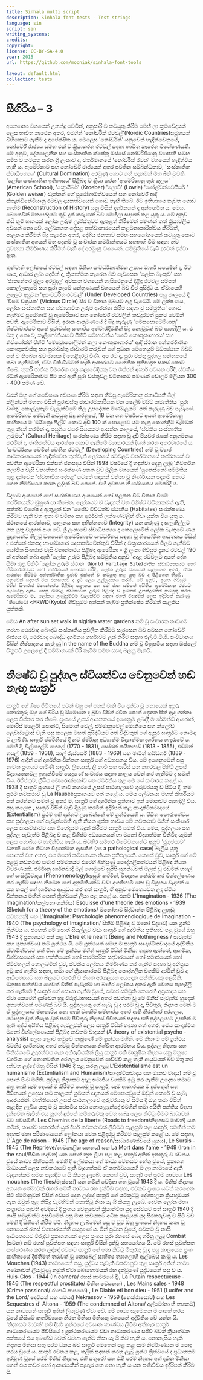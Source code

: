 ```yaml
---
title: Sinhala multi script
description: Sinhala font tests - Test strings
language: sin
script: sin
writing_systems:
credits:
copyright:
license: CC-BY-SA-4.0
year: 2015
url: https://github.com/mooniak/sinhala-font-tools

layout: default.html
collection: tests
---
```


# සීගිරිය – 3
අන්‍යොන්‍ය වශයෙන් උනන්දු වෙමින්, අනුසාරි ව කටයුතු කිරීම මෙහි ලා ක්‍රමවේදයක් ලෙස භාවිත කැරෙන අතර, එමගින් 'නෝර්ඩික් රටවල්'(Nordic Countries)සමූහයක් බිහිකොට ගැනීම ද අපේක්ෂිත ය. මෙලෙස 'නෝර්ඩික්' යනුවෙන් හැඳින්වෙනුයේ, නෝර්වේ රාජ්‍යය සමඟ එක් ව ක්‍රියාකරන රටවල් සඳහා භාවිත කැරෙන විශේෂණයකි. මේ අනුව, දේශපාලනික සහ සංස්කෘතික ක්ෂේත්‍ර ඔස්සේ නෝර්වීජියානු ව්‍යාපෘති සමඟ සමීප ව කටයුතු කරන ශ්‍රී ලංකාව ද, වර්තමානයේ 'නෝර්ඩික් රටක්' වශයෙන් හැඳින්විය හැකි ය.
ඇමෙරිකාව සහ නෝර්වේ රාජ්‍යයන් අතර පවතින සම්බන්ධතාව, 'සංස්කෘතික ස්වාධිපත්‍යය' (Cultural Domination) අරමුණු කොට ගත් පදනමක් මත බිහි වූවකි. 'ලෝක සංස්කෘතික ඉතිහාසය' පිළිබඳ ව ක්‍රියා කරන 'ඇමෙරිකානු ගුරු කුලය' (American School), 'ක්‍රොයිබර්' (Kroeber) 'ලොවී' (Lowie) 'ගෝල්ඩන්වෙයිසර් ' (Golden weiser) වැන්නන් ගේ පුරෝගාමිත්වයෙන් සහ නෝර්වේ ආදී ස්කැන්ඩිනේවියානු රටවල දායකත්වයෙන් ගොඩ නැඟී තිබේ. ඊට ඉතිහාසය නැවත ගොඩ නැඟීම (Reconstruction of History) යනු විසින් දර්ශනයක් ද අන්තර්ගත ය. මෙය, බෙහෙවින් මතභේදයට තුඩු දුන් කරුණක් බව මෙහිලා සඳහන් කළ යුතු ය.
මේ අනුව කිසි භූමි භාගයක් ලෝක උරුම ලැයිස්තුවට ඇතුළත් කිරීමෙන් පමණක් තත් ක්‍රියාවලිය අවසන් නො වේ. ලේඛනගත දේපළ තත්වාකාරයෙන් කළමනාකාරිත්වය කිරීමත්, පාලනය කිරීමත් සිදු කැරෙන අතර, දේශීය ජනතාව සමඟ සහයෝගයෙන් කටයුතු කොට සංස්කෘතික අගයන් මත පදනම් වූ සංචාරක කර්මාන්තයට සහභාගි වීම සඳහා නව ප්‍රවනතා නිර්මාණය කිරීමත් වැනි දේ අරමුණු වශයෙන්, සම්මුතියේ වැඩි දුරටත් දක්වා ඇත.

තුන්වැනි ලෝකයේ රටවල් සඳහා ඊනියා සංවර්ධනාත්මක උපාය මාර්ග සපයමින් ද, ඊට ණය, ආධාර ලබා දෙමින් ද, ක්‍රියාත්මක කැරෙන බව පැවසෙන 'ලෝක බැංකුව' සහ 'ජාත්‍යන්තර මූල්‍ය අරමුදල' අවසාන වශයෙන් හැසිරෙනුයේ දිළිඳු රටවල සම්පත් කොල්ලකෑමේ සහ සූරා කෑමේ යන්ත්‍රණයක් වශයෙන් බව චිර ප්‍රසිද්ධ ය. ඒවායෙහි උගුලට අසුවන 'අසංවර්ධිත රටවල්' (Under Developed Countries) පසු කාලයේ දී 'විෂම චක්‍රයක' (Vicious Circle) සිර ව විනාශ මුඛයට ඇද වැටෙයි.
මේ ලක්ෂණය, ලෝක සංස්කෘතික සහ ස්වාභාවික උරුම ආරක්ෂා කිරීම සඳහා වූ සම්මුතිය' ගොඩ නැඟීමට පුරෝගාමි වූ ඇමෙරිකාව සහ නෝර්වේ රටවලින් තවදුරටත් ප්‍රකට වෙමින් පවතී.
ඇමෙරිකාව විසින්, ඉරාක ආක්‍රමණයේ දී සිදු කැරුණු 'මෙසපොටේමියානු' ශිෂ්ටාචාරයට අයත් පුරාවස්තු සංහාරය අත්වැරැදීමකින් සිදු නොවූවක් බව පැහැදිලි ය.
එ මතු ද නො ව, කැලිෆෝනියාවේ පිහිටි සම්භාවනීය 'ගෙටී කෞතුකාගාරය' සහ නිව්යෝක්හි පිහිටි 'මෙට්‍රොපොලිටන් කලා කෞතුකාගාරය' ආදි ස්ථාන අන්තර්ජාතික කෞතුකවස්තු සහ පුරාවස්තු ජාවාරම් කරුවන් ගේ ප්‍රධාන මෙහෙයුම් මධ්‍යස්ථාන බවට පත් ව තිබෙන බව මෑතක දී හෙළිදරවු විණි. අප රට ද, පුරා වස්තු පුද්ගල සන්තකයේ තබා ගැනීමටත්, ඒවා විකිණීමටත් හැකි ආකාරයට නෛතික ප්‍රතිපාදන සකස් කොට තිබේ.
තුර්කි ජාතික විමර්ශක පත්‍ර කලාවේදියකු වන ඔස්ජන් අකාර් පවසන පරිදි, ස්වකීය රටින් ඇමෙරිකාවට පිට කර ඇති පුරා වස්තුවල වටිනාකම පමණක් ඩොලර් මිලියන 300 - 400 පමණ වේ.

වරක් ඔහු ගේ ගවේෂණ අඩපණ කිරීම සඳහා හිටපු ඇමෙරිකානු ජනාධිපති බිල් ක්ලින්ටන් මහතා විසින් පුරාවස්තු ජාවාරම්කාරියක වන ෂෙල්බි වයිට් නමැත්තිය 'පුරා වස්තු' කොල්ලකෑම වැලැක්වීමේ නිල උපදේශක මණ්ඩලයට' පත් කැරුණු බව පැවැසේ.
ඇමෙරිකාව මෙවැනි කටයුතු සිදු කරනුයේ, 18 වන ශත වර්ෂයට අයත් ඇමෙරිකානු සාහිත්‍යය ම 'මයික්‍රො ෆිල්ම්' කොට අඩි 100 ක් පොළොව යට තැනූ කොන්ක්‍රීට් බැම්මක් තුළ නිදන් කරමින් ද, පසුගිය වසර සියයකට ආසන්න කාලයේ, 'ස්වකීය සංස්කෘතික උරුමය' (Cultural Heritage) සංරක්ෂණය කිරීම සඳහා වූ දැඩි පියවර රැසක් අනුගමනය කරමින් ද, ජාතිකත්වය ආරක්ෂා කොට ගැනීමේ ව්‍යාපාරයක් දියත් කරන අතරවාරයේ ය.
'සංවර්ධනය වෙමින් පවතින රටවල්' (Developing Countries) නම් වූ ව්‍යාජ නාමකරණයෙන් හැඳින්වෙන තුන්වැනි ලෝකයේ රටවලට වර්තමානයේ තර්ජනයක් ව පවතින ඇමෙරිකා එක්සත් ජනපදය විසින් 1998 වර්ෂයේ දී හඳුන්වා දෙනු ලැබූ 'නිවර්තන කලාපීය වැසි වනාන්තර සංරක්ෂණ පනත වුව මූලික වශයෙන් 'යුනෙස්කෝ සම්මුතිය තුළ දැක්වෙන 'ස්වභාවික දේපළ' යටතේ සඳහන් වන්නා වූ නිර්ණායක පදනම් කොට ගෙන නිර්මාණය කරන ලද්දක් බව පෙනේ.
එහි අවසාන නිර්ණායකය මෙපරිදි ය.

විද්‍යාව අංශයෙන් හෝ සංරක්ෂණය අංශයෙන් හෝ සලකන විට විනාශ වීමේ තර්ජනයන්ට මුහුණ පා තිබෙන, ලෝකයට ම වැදගත් වන විශිෂ්ට වටිනාකමක් ඇති, සත්ත්ව විශේෂ ද ඇතුළත් වන ´ජෛව විවිධත්ව ස්ථානීය (Habitates) සංරක්ෂණය කිරීමට හැකි වන ඉතා ම වටිනා සහ අර්ථවත් ලක්ෂණවලින් ඒවා යුක්ත විය යුතු ය.
ස්ථානයේ ආරක්ෂාව, පාලනය සහ අභින්නතාව (Integrity) යන කරුණු ද සැලකිල්ලට ගත යුතු වැදගත් අංශ වේ.
ශ්‍රී ලංකාවේ ස්වාධිපත්‍යය ද කෙලෙසමින් ලෝක බැංකුවේ ණය ප්‍රදානයන්ට හිලවු වශයෙන් ඇමෙරිකාවේ සංවර්ධනය සඳහා වූ නියෝජිත ආයතනය විසින් ද එක්සත් ජනපද භාණ්ඩාගාර දෙපාර්තමේන්තුව විසින් ද වක්‍රාකාරයෙන් මිලට ගැනීමට යෝජිත සිංහරාජ වැසි වනාන්තරය පිළිබඳ ඇමෙරිකා - ශ්‍රී ලංකා ගිවිසුම දැනට රටවල් 190 ක් අත්සන් තබා ඇති ´ලෝක උරුම පිළිබඳ සම්මුතිය අනුව ´අදාළ රටවලට අයත් දේශ සීමා තුළ පිහිටි ´ලෝක උරුම ස්ථාන` (World Heritage Site)ජාතික ස්වාධිපත්‍යයට හෝ හිමිකාරත්වයට හෝ තර්ජනයක් නොවන පරිදි, ලෝක උරුම වශයෙන් සැලකෙන අතර, ඒවා ආරක්ෂා කිරීමට අන්තර්ජාතික ප්‍රජාව එක්සත් ව කටයුතු කළ යුතු බව ද පිළිගෙන තිබේ, යනුවෙන් සඳහන් වන එකඟතාව ද දැඩි ලෙස උල්ලංඝනය කරයි.
මේ අනුව, ඉහත ගිවිසුම මගින් සිංහරාජ වනාන්තරය පිළිබඳ පාලනය සහ එහි ජාන සම්පත් අයිතිය ඇමෙරිකානු රජයට පැවරෙනු ඇත. සෙසු රටවල ස්වාභාවික උරුම පිළිබඳ ව ඉමහත් උනන්දුවකින් කටයුතු කරන ඇමෙරිකාව ම, ලෝකය උණුසුම්වීම වැලැක්වීම සඳහා ජගත් විසඳුමක් ලෙස ඉදිරිපත් කැරුණු ´කියෝටෝ` <FRWD(Kyoto) ගිවිසුමට අත්සන් තැබීම ප්‍රතික්ෂේප කිරීමත් සැලකිය යුත්තකි.

මෙය An after sun set walk in sigiriya water gardens නම් වූ සංචාරක නාඩගම හරහා ථෙරවාද බෞද්ධ සංස්කෘතිය ප්‍රචලිත කිරීමට සැරසෙන බව පවසන නෝර්වේ රාජ්‍යය ම, ථෙරවාද බෞද්ධ දර්ශනය ගර්හාවට ලක් කිරීම සඳහා එල්.ටී.ටී.ඊ. සංවිධානය විසින් නිෂ්පාදනය කැරුණු In the name of the Buddha නම් වූ චිත්‍රපටිය සඳහා ඔස්ලෝ චිත්‍රපටි උලෙළේ දී සම්මානයක් පිරි නැමීම සමඟ සසඳා බලනු මැනවි.



# නිෂේධ වූ පුද්ගල ස්වීයත්වය වෙනුවෙන් හඬ නැඟූ සාර්ත්‍ර

සාර්ත්‍ර ගේ ශිෂ්‍ය ජීවිතයේ පටන් ඔහු ගේ පනස් වැනි විය දක්වා වූ නොයෙක් අපූරු තොරතුරු ඔහු ගේ බිරිය වූ සිමොනෙ ද බුවා විසින් රචිත පොත් දෙකක සිත් ඇද ගන්නා ලෙස විස්තර කර තිබේ. ප්‍රංශයේ උසස් ආයතනයේ ඉගෙනුම ලබද්දී ම රේමන්ඩ් ආරොන්, මොරිස් මර්ලෝ පොන්ටි, සිමොන් වෙල්, එම්මානුවෙල් මොනියෙ සහ ක්ලෝඩ් ලෙව්ස්ට්‍රොස් වැනි පසු කලෙක මහත් ප්‍රසිද්ධියට පත් විද්වතුන් ගේ ඇසුර සාර්ත්‍රට නොමඳ ව ලැබිණි. සාර්ත්‍ර ජර්මනියේ දී නව ජර්මානු අධ්‍යාත්ම විද්‍යාත්මක දර්ශනය හැදෑරුවේ ය. මෙහි දී, විල්හෙල්ම් හෙගල් (1770 - 1831), සෝරන් කයිකගාඩ් (1813 - 1855), එඩ්මන් හසල් (1859 - 1938), කාල් ජැස්පර්ස් (1883 - 1969) සහ මාටින් හයිඩගර් (1889 - 1976) ආදීන් ගේ දාර්ශනික චින්තන සාර්ත්‍ර ගේ අධ්‍යාපනය විය. මේ ඉගෙනුමෙන් පසු නැවත ප්‍රංශයට පැමිණි සාර්ත්‍ර, ලියොන්, ලී හාවි සහ පැරිස් යන නගරවල පිහිටි උසස් විද්‍යායතනවල ඉගැන්වීමේ යෙදුණේ සංචාරය සඳහා කාලය වෙන් කර ගැනීමට ද සමත් විය. ඊජිප්තුව, ග්‍රීසිය මොරොක්කෝව සහ ජර්මනිය තුළ මෙ සේ සංචාරය කළේ ය.
1938 දී සාර්ත්‍ර ප්‍රංශයේ ලී හාවි නගරයේ උසස් පාඨශාලාවේ ගුරුවරයකු ව සිටිය දී, තම ප්‍රථම නවකථාව වූ  La Nauseeප්‍රකාශයට පත් කළේ ය. මෙය ලේඛකයා මහත් කීර්තියට පත් කරන්නට සමත් වූ අතර ම, සාර්ත්‍ර ගේ දාර්ශනික ප්‍රතිභාව ඉන් මොනවට පැහැදිලි විය. පසු කලෙක , සාර්ත්‍ර විසින් වැඩි දියුණු කරමින් ඉදිරිපත් කළ සාංදෘෂ්ටිකවාදයේ  (Extentialism) ප්‍රථම ඉඟි දක්නට ලැබෙන්නේ මේ ග්‍රන්ථයෙහි ය. පීඩිත පෞරුෂත්වය සහ පුද්ගලයා ගේ පැවැත්මෙහි ඇති නියත ගුප්ත භාවය මේ නවකථාව මගින් සංකීර්ණ ලෙස සාකච්ඡාවට සහ විභේදයට බඳුන් කිරීමට සාර්ත්‍ර සමත් විය. මෙය, පුද්ගලයා සහ පුද්ගල පැවැත්ම පිළිබඳ ව කළ විශිෂ්ට අධ්‍යයනයක් හා මනෝ විද්‍යාත්මක විනිවිද යෑමක් ලෙස නොබිය ව හැඳින්විය හැකි ය. බටහිර සමහර විවේචකයන්ට අනුව 'ජුගුප්සාව' වනාහි රෝග නිධාන විද්‍යාත්මක ඇසකින් (as a pathological case) බැලිය යුතු පොතක් වන අතර, එය මනෝ කම්පනයක නියත ප්‍රතිඵලයකි. කෙසේ වුව, සාර්ත්‍ර ගේ මේ පළමු නවකථාව සමාජ සම්මතයට එරෙහි බිහිසුණු පෞද්ගලිකත්වයක් පිළිබඳ නියත විවරණයකි.
ජර්මානු දර්ශනවාදී මල් ගොමුවේ සුපිපි සුගන්ධවත් මලක් වූ එඩ්මන් හසල් ගේ සංසිද්ධිවාදය  (Phenomenology)ඇසුරු කරමින්, විඥානය තේරුම් කර විශ්ලේෂණය කර ගැනීම සඳහා නිගමන හෝ අනුමිතියන්ට වඩා අගතිගාමී නො වූ විග්‍රහය වැදගත් ය යන හසල් ගේ දර්ශනය ආයුධය කර ගත් සාර්ත්‍ර, ඒ අනුව මෙහෙයවන ලද ස්වීය චින්තනය මඟින් පොත් ත්‍රිත්වයක් ලියා පළ කළේ ය. එනම් L'Imagination - 1936 (The Imagination/කල්පනා ශක්තිය)  Esquisse d'une theorie des emotions - 1939 (Sketch for a theory of the emotions/ මනෝභාව සිද්ධාන්ත පිළිබඳ ලුහුඬු සටහනක්) සහ  L'Imaginaire: Psychologie phenomenologique de Imagination - 1940 (The psychology of Imagination/ සිතීම් පිළිබඳ ව මනෝ විද්‍යාව) යන ග්‍රන්ථ ත්‍රිත්වය ය.
එහෙත් මේ පොත් සියල්ලට වඩා සාර්ත්‍ර ගේ අද්විතීය ප්‍රතිභාව පළ වූයේ ඔහු 1943 දී ප්‍රකාශයට පත් කළ  L'Etre et le neant (Being and Nothingness / පැවැත්ම සහ ශූන්‍යත්වය) නම් ග්‍රන්ථය යි. මේ ග්‍රන්ථයත් සමඟ ම සාර්ත්‍ර සාංදෘෂ්ටිකවාදයේ අද්විතීය ස්වාමිත්වයට පත් විය. මේ ග්‍රන්ථය මගින් සාර්ත්‍ර විසින් මිනිසා හඳුනා ඇත්තේ, ආගමික, විශ්වාසයෙන් සහ භක්තියෙන් හෝ පාරම්පරික සදාචාරයෙන් හෝ සමාජයෙන් හෝ පිටිවහලක් නොලබමින් වුව, ස්වකීය ලෝකය නිර්මාණය කර ගැනීම සඳහා වූ අභිප්‍රාය ඉටු කර ගැනීම සඳහා, තමා ගේ ක්‍රියාකාරකම් පිළිබඳ පෞද්ගලික වගකීම දරමින් වුව ද ආධිපත්‍යයට සහ බලයට එරෙහි ව නියත අරගලයක යෙදෙන සත්ත්වයකු ලෙසිනි. මනුෂ්‍ය සත්ත්වය හෙවත් මිනිස් පැවැත්ම හා බාහිර ලෝකය අතර ඇති වෙනස පැහැදිලි කර ගැනීමේ දී සාර්ත්‍ර ගේ සොයා ගැනීම වූයේ, සමාජ සම්මුති කෙරෙහි අප්‍රසාදය සහ ඒවා කෙරෙහි දැක්වෙන හුදු විරුද්ධාභාසයන් අතර පවත්නා වූ මේ මිනිස් පැවැත්ම හුදෙක් ශූන්‍යත්වයක් පමණක් බව යි. පුද්ගලයකු ගේ සැබෑ වූ ද පරම වූ ද, පිවිතුරු නිදහස මෙන් ම ඒ පුද්ගලයාට මඟහැරිය නො හැකි වගකීම් සම්භාරය අතර ඇති නිරන්තර අරගලය, යථාභූත වූත් නිසැක වූත් පරම පිවිතුරු නිදහස් ජීවිතයක් සඳහා එකී පුද්ගලයාට උපතින් ම ඇති ශුද්ධ අයිතිය පිළිබඳ ගැටලුවක් ලෙස සාර්ත්‍ර විසින් හඳුනා ගත් අතර, මෙය සාංදෘෂ්ටික මනෝ විශ්ලේෂණයක් පිළිබඳ නවතම වාදයක්  (A theory of existential psycho - analysis) ලෙස ලොව හමුවේ තැබුණේ මේ ග්‍රන්ථය මගිනි. මේ නිසා ම මේ ග්‍රන්ථය බටහිර දර්ශනවාද අතර නවමු චින්තනයක නිශ්චිත ආරම්භය විය.
පුද්ගල නිදහස සහ මිනිස්කමේ උදාරත්වය ගැන අභිරුචියකින් ලියූ සාර්ත්‍ර එකී මානුෂික නිදහස යනු මනුෂ්‍ය වර්ගයා ගේ නොනවතින අරගලය වෙනුවෙන් පාවිච්චි කළ හැකි ආයුධයක් බව මතු කර දක්වන ලද්දේ ඔහු විසින් 1946 දී පළ කරනු ලැබූ  L'Existentialisme est un humanisme (Extentialism and Humanism/සාංදෘෂ්ටිකවාදය සහ මානව වාදය) නම් වූ පොත් පිංච මගිනි.
පුද්ගල නිදහසට අදාළ සමාජීය වගකීම් ඉටු කර ගැනීම උදෙසා තමාට කළ හැකි සෑම දෙයක් ම කිරීමට යොමු වූ සාර්ත්‍ර, සෑම ආකාරයක ම දුප්පතුන් සහ පීඩිතයන් උදෙසා තම කාලයත් ශ්‍රමයත් ඥානයත් මෙහෙයවූයේ ඔවුන් කෙරේ වු සැබෑ ආදරයකිනි. වෘත්තියෙන් උසස් පාඨශාලාවේ ගුරුවරයකු ව සිටිය දී ඔහු තමා විසින් පැළඳිනු ලැබිය යුතු ම වූ කරපටිය පවා නොපැළැන්දේ එමගින් තමා අයිති පන්තිය විදහා දැක්වෙන බැවින් එය නූගත් දුප්පත් කම්කරුවකු වෙත සැබෑ ලෙස කිට්ටු වීමට බාධාවක් බව පවසමිනි.
  Les Chemins de la liberte (Roads to freedom/නිදහසට මාවත්) යන නමින්, කාණ්ඩ හතරකින් යුත් දීර්ඝ නවකථාවක් ලිවීමට සැලසුම් කළ සාර්ත්‍ර, එමඟින් තම අදහස් මහා පරිමාණයෙන් ලෝකයා වෙත එළිදරවු කිරීමට සැලසුම් කළේ ය. මේ සඳහා, L' Age de raison - 1945 (The age of reason/සාධාරණත්වයේ යුගය),  Le Sursis - 1945 (The Reprieve/තාවකාලික සහනය) සහ  La Mort dans l'ame - 1949 (Iron in the soul/පීඩිත හදවත) යන පොත් තුන ලියා පළ කළ සාර්ත්‍ර අතින් අනතුරු ව රචනය වූයේ නාට්‍ය කිහිපයකි. මෙහි දී ලේඛකයා ගේ මාධ්‍ය වෙනසට හේතු වූයේ, ප්‍රකාශන මාධ්‍යයක් ලෙස නවකථාවේ ඇති වැදගත්කම ඒ කර්තව්‍යයෙහි ම ලා නාට්‍යයේ ඇති වැදගත්කම සමඟ සැසඳීම ය යි කියනු ලැබේ. කෙසේ වුව, සාර්ත්‍ර ගේ ප්‍රථම නාට්‍යය Les mouches (The flies/මැස්සෝ) යන නමින් වේදිකා ගත වූයේ 1943 දී ය. මිනිස් නිදහස අගයන තේමාවක් රැගත් මෙකී නාට්‍යය රඟ දැක්වීම සඳහා, එවකට ප්‍රංශය යටත් කරගෙන සිටි ජර්මානුවන් විසින් අවසර දෙන ලද්දේ සාර්ත්‍ර ගේ යටිකූට්ටු දේශපාලන ක්‍රියාදාමයන් ගැන ඔවුන් තුළ කිසිදු වැටහීමක් නොතිබූ නිසා යැ යි කියනු ලැබේ. දෙවන ලෝක මහා සංග්‍රාමය පැවති අවදියේ දී ප්‍රංශය වෙනුවෙන් ක්‍රියාන්විත යුද සේවයට පත් සාර්ත්‍ර 1940 දී නාසි හමුදාවන්ට අසුවීමෙන් පසු මාස නවයකට අධික කාලයක් යුද සිරකරුවකු ව සිටි බව මෙහි දී සිහිපත් කිරීම වටී. නිදහස ලැබීමෙන් පසු ව වුව ඔහු ප්‍රංශයේ නිදහස කතා වූ නොයෙක් රහස් ව්‍යාපාරයන්හි යෙදුණේ ය. මින් ප්‍රධාන වූයේ, එවකට වූ නාසි ආධිපත්‍යයට විරුද්ධ ප්‍රකාශනයක් ලෙස ප්‍රංශය පුරා රහසේ බෙදා හරිනු ලැබූ  Combat (සටන) නම් රහස් පුවත්පත සඳහා සාර්ත්‍ර විසින් දැක්වූ සහයෝගය යි. මේ රහස් පුවත්පත සංස්කරණය කරන ලද්දේ එවකට සාර්ත්‍ර ගේ ඉතා කිට්ටු මිතුරකු වූ ද පසු කාලයෙක ප්‍රංශ සාහිත්‍යයේ දීප්තිමත් තරුවක් වූ නොබෙල් සාහිත්‍ය ත්‍යාගලාභී ඇල්බෙය කැමූ ය.
 Les Mouches (1943)  නාට්‍යයෙන් පසු, යුද්ධය පැවැති වකවානුව තුළ සාර්ත්‍ර අතින් නාට්‍ය ගණනාවක් ලියැවුණු නමුත් ඒවා බොහොමයක් රඟ දැක්වුණේ යුද්ධයෙන් පසු ව ය. Huis-Clos - 1944 (In camera/ රහස් කාමරයේ දී),  La Putain respectueuse - 1946 (The respectful prostitute/ විනීත වෙසඟන) ,  Les Mains sales - 1948 (Crime passional/ රාගාධි පාපයෝ) ,  Le Diable etl bon dieu - 1951 (Lucifer and the Lord/ දෙවියන් සහ යමයා)  Nekrassov - 1959  (නෙක්රාසොව්) සහ Les Sequestres d' Altona - 1959 (The condemned of Altona/ අල්ටෝනා හි තහනම) යන නාට්‍යයන් සාර්ත්‍ර අතින් ලියැවුණු ඒවා වේ. මේ නාට්‍ය සැමෙකක ම පාහේ හරය වූයේ කිසියම් කර්තව්‍යයක නිරත මිනිසා මිනිසකු වශයෙන් අද්විතීය වේ යන්න යි. 'නිදහසට මාවත්' නම් දීර්ඝ ග්‍රන්ථයේ අවසාන කාණ්ඩය ලිවීම අත්හැර සාර්ත්‍ර නාට්‍යකරණයට පිවිසියේ ද ග්‍රන්ථකරණයට වඩා නාට්‍යකරණය සජීවී බවක් ක්‍රියාත්මක පක්ෂයේ එය අඛණ්ඩ බවත් වටහා ගැනීම නිසා යැ යි කිව හැකි ය. නොනැසිය හැකි නිදහස මිනිසා සතු පරම ධනය බව සාර්ත්‍ර මෙතෙක් පළ කළ සෑම නිර්මාණයක ම පොදු හරය වූයේ ය. සාර්ත්‍ර රචනය කළ, කලින් සඳහන් කරනු ලැබූ ග්‍රන්ථ ත්‍රිත්වයේ ද ප්‍රධානතම අරමුණ වූයේ පරම මිනිස් නිදහස, එහි සතුරෝ සහ එකී පරම නිදහස අත් දකින මිනිසා ගෙන් එය කවර හෝ ආකාරයකින් පැහැර ගත නො හැකි ය යන පණිවිඩය ඉදිරිපත් කිරීම යි.
